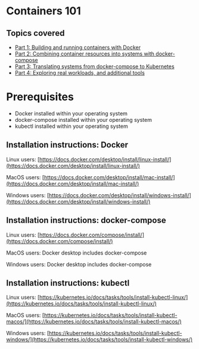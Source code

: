 # Containers 101

## Topics covered

- [Part 1: Building and running containers with Docker](course/part001.md)
- [Part 2: Combining container resources into systems with docker-compose](course/part002.md)
- [Part 3: Translating systems from docker-compose to Kubernetes](course/part003.md)
- [Part 4: Exploring real workloads, and additional tools](course/part004.md)

# Prerequisites

- Docker installed within your operating system
- docker-compose installed within your operating system
- kubectl installed within your operating system

## Installation instructions: Docker

Linux users: [https://docs.docker.com/desktop/install/linux-install/](https://docs.docker.com/desktop/install/linux-install/)

MacOS users: [https://docs.docker.com/desktop/install/mac-install/](https://docs.docker.com/desktop/install/mac-install/)

Windows users: [https://docs.docker.com/desktop/install/windows-install/](https://docs.docker.com/desktop/install/windows-install/)

## Installation instructions: docker-compose

Linux users: [https://docs.docker.com/compose/install/](https://docs.docker.com/compose/install/)

MacOS users: Docker desktop includes docker-compose

Windows users: Docker desktop includes docker-compose

## Installation instructions: kubectl

Linux users: [https://kubernetes.io/docs/tasks/tools/install-kubectl-linux/](https://kubernetes.io/docs/tasks/tools/install-kubectl-linux/)

MacOS users: [https://kubernetes.io/docs/tasks/tools/install-kubectl-macos/](https://kubernetes.io/docs/tasks/tools/install-kubectl-macos/)

Windows users: [https://kubernetes.io/docs/tasks/tools/install-kubectl-windows/](https://kubernetes.io/docs/tasks/tools/install-kubectl-windows/)